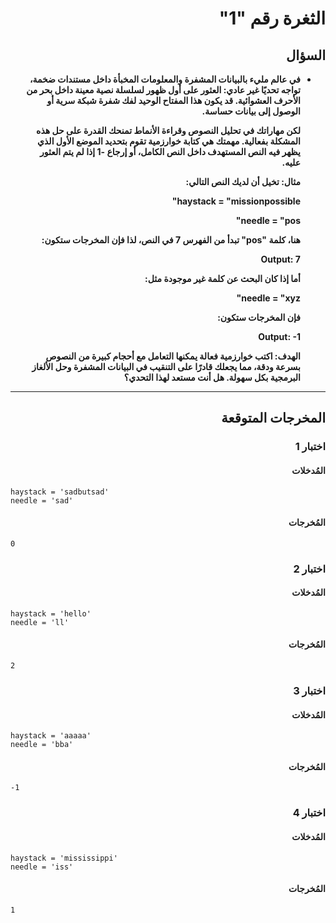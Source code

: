 # <div dir="rtl">الثغرة رقم "1"</div>

## <div dir="rtl">السؤال</div>

<ul dir="rtl">
<li>
<b>
في عالم مليء بالبيانات المشفرة والمعلومات المخبأة داخل مستندات ضخمة، تواجه تحديًا غير عادي: العثور على أول ظهور لسلسلة نصية معينة داخل بحر من الأحرف العشوائية. قد يكون هذا المفتاح الوحيد لفك شفرة شبكة سرية أو الوصول إلى بيانات حساسة.

لكن مهاراتك في تحليل النصوص وقراءة الأنماط تمنحك القدرة على حل هذه المشكلة بفعالية. مهمتك هي كتابة خوارزمية تقوم بتحديد الموضع الأول الذي يظهر فيه النص المستهدف داخل النص الكامل، أو إرجاع -1 إذا لم يتم العثور عليه.

مثال:
تخيل أن لديك النص التالي:

haystack = "missionpossible"

needle = "pos"

هنا، كلمة "pos" تبدأ من الفهرس 7 في النص، لذا فإن المخرجات ستكون:

Output: 7

أما إذا كان البحث عن كلمة غير موجودة مثل:

needle = "xyz"

فإن المخرجات ستكون:

Output: -1

الهدف:
اكتب خوارزمية فعالة يمكنها التعامل مع أحجام كبيرة من النصوص بسرعة ودقة، مما يجعلك قادرًا على التنقيب في البيانات المشفرة وحل الألغاز البرمجية بكل سهولة. هل أنت مستعد لهذا التحدي؟

</b>
</li>
</ul>

---

## <div dir="rtl">المخرجات المتوقعة</div>

### <div dir="rtl">اختبار 1</div>

#### <div dir="rtl">المُدخلات</div>

```text
haystack = 'sadbutsad'
needle = 'sad'
```

#### <div dir="rtl">المُخرجات</div>

```text
0
```

### <div dir="rtl">اختبار 2</div>

#### <div dir="rtl">المُدخلات</div>

```text
haystack = 'hello'
needle = 'll'
```

#### <div dir="rtl">المُخرجات</div>

```text
2
```

### <div dir="rtl">اختبار 3</div>

#### <div dir="rtl">المُدخلات</div>

```text
haystack = 'aaaaa'
needle = 'bba'
```

#### <div dir="rtl">المُخرجات</div>

```text
-1
```

### <div dir="rtl">اختبار 4</div>

#### <div dir="rtl">المُدخلات</div>

```text
haystack = 'mississippi'
needle = 'iss'
```

#### <div dir="rtl">المُخرجات</div>

```text
1
```
